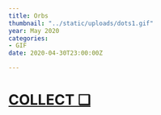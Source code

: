 ```yaml
---
title: Orbs
thumbnail: "../static/uploads/dots1.gif"
year: May 2020
categories:
- GIF
date: 2020-04-30T23:00:00Z

---
```

# [COLLECT ❑](https://knownorigin.io/gallery/169750-orbs "Orbs")